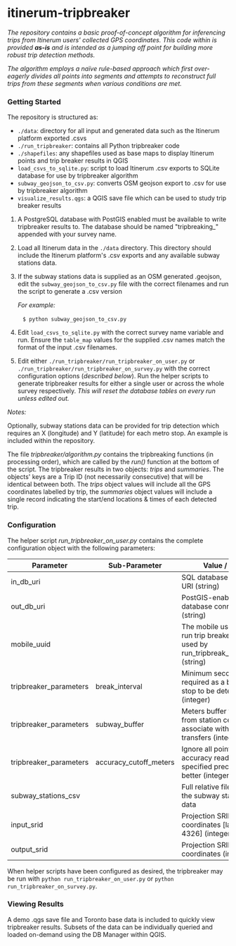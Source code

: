 # itinerum-tripbreaker

_The repository contains a basic proof-of-concept algorithm for inferencing trips from Itinerum users' collected GPS coordinates. This code within is provided **as-is** and is intended as a jumping off point for building more robust trip detection methods._

_The algorithm employs a naïve rule-based approach which first over-eagerly divides all points into segments and attempts to reconstruct full trips from these segments when various conditions are met._

### Getting Started

The repository is structured as:

 - `./data`: directory for all input and generated data such as the Itinerum platform exported .csvs
 - `./run_tripbreaker`: contains all Python tripbreaker code
- `./shapefiles`: any shapefiles used as base maps to display Itinerum points and trip breaker results in QGIS
- `load_csvs_to_sqlite.py`: script to load Itinerum .csv exports to SQLite database for use by tripbreaker algorithm
- `subway_geojson_to_csv.py`: converts OSM geojson export to .csv for use by tripbreaker algorithm
- `visualize_results.qgs`: a QGIS save file which can be used to study trip breaker results



1. A PostgreSQL database with PostGIS enabled must be available to write tripbreaker results to. The database should be named "tripbreaking_" appended with your survey name.

2. Load all Itinerum data in the `./data` directory. This directory should include the Itinerum platform's .csv exports and any available subway stations data.

3. If the subway stations data is supplied as an OSM generated .geojson, edit the `subway_geojson_to_csv.py` file with the correct filenames and run the script to generate a .csv version

   *For example:*

   ​	``` $ python subway_geojson_to_csv.py```

4. Edit `load_csvs_to_sqlite.py` with the correct survey name variable and run. Ensure the `table_map` values for the supplied .csv names match the format of the input .csv filenames.

5. Edit either `./run_tripbreaker/run_tripbreaker_on_user.py` or `./run_tripbreaker/run_tripbreaker_on_survey.py` with the correct configuration options (*described below*). Run the helper scripts to generate tripbreaker results for either a single user or across the whole survey respectively. *This will reset the database tables on every run unless edited out.*

*Notes:*

Optionally, subway stations data can be provided for trip detection which requires an X (longitude) and Y (latitude) for each metro stop. An example is included within the repository.

The file *tripbreaker/algorithm.py* contains the tripbreaking functions (in processing order), which are called by the *run()* function at the bottom of the script. The tripbreaker results in two objects: *trips* and *summaries*. The objects' keys are a Trip ID (not necessarily consecutive) that will be identical between both. The *trips* object values will include all the GPS coordinates labelled by trip, the *summaries* object values will include a single record indicating the start/end locations & times of each detected trip.

### Configuration

The helper script *run_tripbreaker_on_user.py* contains the complete configuration object with the following parameters:

| Parameter              | Sub-Parameter          | Value / Type                             |
| ---------------------- | ---------------------- | ---------------------------------------- |
| in_db_uri              |                        | SQL database connection URI (string)     |
| out_db_uri             |                        | PostGIS-enabled database connection URI (string) |
| mobile_uuid            |                        | The mobile user's uuid to run trip breaker on [only used by run_tripbreak_on_user.py] (string) |
| tripbreaker_parameters | break_interval         | Minimum seconds required as a break for stop to be detected (integer) |
| tripbreaker_parameters | subway_buffer          | Meters buffer to extend from station centroid to associate with station for transfers (integer) |
| tripbreaker_parameters | accuracy_cutoff_meters | Ignore all points with an accuracy reading of the specified precision or better (integer) |
| subway_stations_csv    |                        | Full relative filepath for the subway stations .csv data |
| input_srid             |                        | Projection SRID of input coordinates [lat/lon: 4326] (integer) |
| output_srid            |                        | Projection SRID for output coordinates (integer) |

When helper scripts have been configured as desired, the tripbreaker may be run with `python run_tripbreaker_on_user.py`  or `python run_tripbreaker_on_survey.py`.

### Viewing Results

A demo .qgs save file and Toronto base data is included to quickly view tripbreaker results. Subsets of the data can be individually queried and loaded on-demand using the DB Manager within QGIS. 
